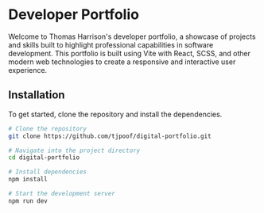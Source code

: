 # Developer Portfolio

Welcome to Thomas Harrison's developer portfolio, a showcase of projects and skills built to highlight professional capabilities in software development. This portfolio is built using Vite with React, SCSS, and other modern web technologies to create a responsive and interactive user experience.

## Installation

To get started, clone the repository and install the dependencies.

```bash
# Clone the repository
git clone https://github.com/tjpoof/digital-portfolio.git
```

```bash
# Navigate into the project directory
cd digital-portfolio
```

```bash
# Install dependencies
npm install
```

```bash
# Start the development server
npm run dev
```